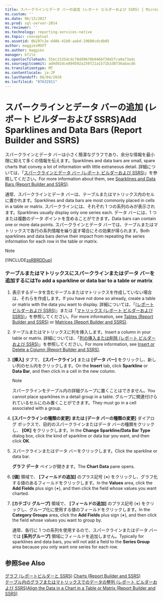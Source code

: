 ```yaml
---
title: スパークラインとデータ バーの追加 (レポート ビルダーおよび SSRS) | Microsoft Docs
ms.custom: ''
ms.date: 06/13/2017
ms.prod: sql-server-2014
ms.reviewer: ''
ms.technology: reporting-services-native
ms.topic: conceptual
ms.assetid: 0b297c2e-d48b-41b0-aabd-29680cdcdb05
author: maggiesMSFT
ms.author: maggies
manager: kfile
ms.openlocfilehash: 55ec15354cdc78dd9678b9466f30d2fca0a73adc
ms.sourcegitcommit: ad4d92dce894592a259721a1571b1d8736abacdb
ms.translationtype: MT
ms.contentlocale: ja-JP
ms.lasthandoff: 08/04/2020
ms.locfileid: "87632911"
---
```

# <a name="add-sparklines-and-data-bars-report-builder-and-ssrs"></a><span data-ttu-id="c8e39-102">スパークラインとデータ バーの追加 (レポート ビルダーおよび SSRS)</span><span class="sxs-lookup"><span data-stu-id="c8e39-102">Add Sparklines and Data Bars (Report Builder and SSRS)</span></span>
  <span data-ttu-id="c8e39-103">スパークラインとデータ バーは小さく簡潔なグラフであり、余分な情報を最小限に抑えて多くの情報を伝えます。</span><span class="sxs-lookup"><span data-stu-id="c8e39-103">Sparklines and data bars are small, spare charts that convey a lot of information with little extraneous detail.</span></span> <span data-ttu-id="c8e39-104">詳細については、「[スパークラインとデータ バー (レポート ビルダーおよび SSRS)](sparklines-and-data-bars-report-builder-and-ssrs.md)」を参照してください。</span><span class="sxs-lookup"><span data-stu-id="c8e39-104">For more information about them, see [Sparklines and Data Bars &#40;Report Builder and SSRS&#41;](sparklines-and-data-bars-report-builder-and-ssrs.md).</span></span>  
  
 <span data-ttu-id="c8e39-105">通常、スパークラインとデータ バーは、テーブルまたはマトリックス内のセルに置かれます。</span><span class="sxs-lookup"><span data-stu-id="c8e39-105">Sparklines and data bars are most commonly placed in cells in a table or matrix.</span></span> <span data-ttu-id="c8e39-106">スパークラインには、それぞれ 1 つの系列のみが表示されます。</span><span class="sxs-lookup"><span data-stu-id="c8e39-106">Sparklines usually display only one series each.</span></span> <span data-ttu-id="c8e39-107">データ バーには、1 つまたは複数のデータ ポイントを含めることができます。</span><span class="sxs-lookup"><span data-stu-id="c8e39-107">Data bars can contain one or more data points.</span></span> <span data-ttu-id="c8e39-108">スパークラインとデータ バーでは、テーブルまたはマトリックスで各行の系列情報を繰り返す場合にその効果が得られます。</span><span class="sxs-lookup"><span data-stu-id="c8e39-108">Both sparklines and data bars derive their impact from repeating the series information for each row in the table or matrix.</span></span>  
  
> [!NOTE]  
>  [!INCLUDE[ssRBRDDup](../../includes/ssrbrddup-md.md)]  
  
### <a name="to-add-a-sparkline-or-data-bar-to-a-table-or-matrix"></a><span data-ttu-id="c8e39-109">テーブルまたはマトリックスにスパークラインまたはデータ バーを追加するには</span><span class="sxs-lookup"><span data-stu-id="c8e39-109">To add a sparkline or data bar to a table or matrix</span></span>  
  
1.  <span data-ttu-id="c8e39-110">表示するデータを含むテーブルまたはマトリックスを作成していない場合は、それらを作成します。</span><span class="sxs-lookup"><span data-stu-id="c8e39-110">If you have not done so already, create a table or matrix with the data you want to display.</span></span> <span data-ttu-id="c8e39-111">詳細については、「[(レポート ビルダーおよび SSRS)](tables-report-builder-and-ssrs.md)」または「[マトリックス (レポート ビルダーおよび SSRS)](create-a-matrix-report-builder-and-ssrs.md)」を参照してください。</span><span class="sxs-lookup"><span data-stu-id="c8e39-111">For more information, see [Tables &#40;Report Builder  and SSRS&#41;](tables-report-builder-and-ssrs.md) or [Matrices &#40;Report Builder and SSRS&#41;](create-a-matrix-report-builder-and-ssrs.md).</span></span>  
  
2.  <span data-ttu-id="c8e39-112">テーブルまたはマトリックスに列を挿入します。</span><span class="sxs-lookup"><span data-stu-id="c8e39-112">Insert a column in your table or matrix.</span></span> <span data-ttu-id="c8e39-113">詳細については、「[列の挿入または削除 &#40;レポート ビルダーおよび SSRS&#41;](insert-or-delete-a-column-report-builder-and-ssrs.md)」を参照してください。</span><span class="sxs-lookup"><span data-stu-id="c8e39-113">For more information, see [Insert or Delete a Column &#40;Report Builder and SSRS&#41;](insert-or-delete-a-column-report-builder-and-ssrs.md).</span></span>  
  
3.  <span data-ttu-id="c8e39-114">**[挿入]** タブで、 **[スパークライン]** または **[データ バー]** をクリックし、新しい列のセル内をクリックします。</span><span class="sxs-lookup"><span data-stu-id="c8e39-114">On the **Insert** tab, click **Sparkline** or **Data Bar**, and then click in a cell in the new column.</span></span>  
  
    > [!NOTE]  
    >  <span data-ttu-id="c8e39-115">スパークラインをテーブル内の詳細グループに置くことはできません。</span><span class="sxs-lookup"><span data-stu-id="c8e39-115">You cannot place sparklines in a detail group in a table.</span></span> <span data-ttu-id="c8e39-116">グループに関連付けられているセルにのみ置くことができます。</span><span class="sxs-lookup"><span data-stu-id="c8e39-116">They must go in a cell associated with a group.</span></span>  
  
4.  <span data-ttu-id="c8e39-117">**[スパークラインの種類の変更] または [データ バーの種類の変更]** ダイアログ ボックスで、目的のスパークラインまたはデータ バーの種類をクリックし、 **[OK]** をクリックします。</span><span class="sxs-lookup"><span data-stu-id="c8e39-117">In the **Change Sparkline/Data Bar Type** dialog box, click the kind of sparkline or data bar you want, and then click **OK**.</span></span>  
  
5.  <span data-ttu-id="c8e39-118">スパークラインまたはデータ バーをクリックします。</span><span class="sxs-lookup"><span data-stu-id="c8e39-118">Click the sparkline or data bar.</span></span>  
  
     <span data-ttu-id="c8e39-119">**グラフ データ** ペインが開きます。</span><span class="sxs-lookup"><span data-stu-id="c8e39-119">The **Chart Data** pane opens.</span></span>  
  
6.  <span data-ttu-id="c8e39-120">**[値]** 領域で、 **[フィールドの追加]** のプラス記号 (**+**) をクリックし、グラフ化する値のあるフィールドをクリックします。</span><span class="sxs-lookup"><span data-stu-id="c8e39-120">In the **Values** area, click the **Add Fields** plus sign (**+**), and then click the field whose values you want charted.</span></span>  
  
7.  <span data-ttu-id="c8e39-121">**[カテゴリ グループ]** 領域で、 **[フィールドの追加]** のプラス記号 (**+**) をクリックし、グループ化に使用する値のフィールドをクリックします。</span><span class="sxs-lookup"><span data-stu-id="c8e39-121">In the **Category Groups** area, click the **Add Fields** plus sign (**+**), and then click the field whose values you want to group by.</span></span>  
  
     <span data-ttu-id="c8e39-122">通常、各行に 1 つの系列を使用するので、スパークラインまたはデータ バーでは **[系列グループ]** 領域にフィールドを追加しません。</span><span class="sxs-lookup"><span data-stu-id="c8e39-122">Typically for sparklines and data bars, you will not add a field to the **Series Group** area because you only want one series for each row.</span></span>  
  
## <a name="see-also"></a><span data-ttu-id="c8e39-123">参照</span><span class="sxs-lookup"><span data-stu-id="c8e39-123">See Also</span></span>  
 <span data-ttu-id="c8e39-124">[グラフ &#40;レポートビルダーと SSRS&#41;](charts-report-builder-and-ssrs.md) </span><span class="sxs-lookup"><span data-stu-id="c8e39-124">[Charts &#40;Report Builder and SSRS&#41;](charts-report-builder-and-ssrs.md) </span></span>  
 [<span data-ttu-id="c8e39-125">テーブル内のグラフまたはマトリックスでのデータの整列 &#40;レポート ビルダーおよび SSRS&#41;</span><span class="sxs-lookup"><span data-stu-id="c8e39-125">Align the Data in a Chart in a Table or Matrix &#40;Report Builder and SSRS&#41;</span></span>](align-the-data-in-a-chart-in-a-table-or-matrix-report-builder-and-ssrs.md)  
  
  
